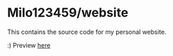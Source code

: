 # Milo123459/website

This contains the source code for my personal website.

:) Preview [here](https://milo123459.now.sh)
